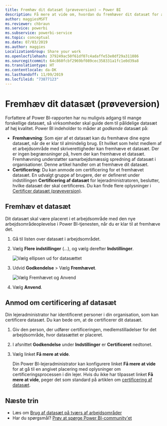 ```yaml
---
title: Fremhæv dit datasæt (prøveversion) – Power BI
description: Få mere at vide om, hvordan du fremhæver dit datasæt for at guide virksomhedsbrugere til pålidelige datasæt af høj kvalitet.
author: maggiesMSFT
ms.reviewer: chbraun
ms.service: powerbi
ms.subservice: powerbi-service
ms.topic: conceptual
ms.date: 07/03/2019
ms.author: maggies
LocalizationGroup: Share your work
ms.openlocfilehash: 379249ac50f61df07c4adaffe53e0df29a311086
ms.sourcegitcommit: 64c860fcbf2969bf089cec358331a1fc1e0d39a8
ms.translationtype: HT
ms.contentlocale: da-DK
ms.lasthandoff: 11/09/2019
ms.locfileid: "73877123"
---
```

# <a name="promote-your-dataset-preview"></a>Fremhæv dit datasæt (prøveversion)

Forfattere af Power BI-rapporten har nu muligvis adgang til mange forskellige datasæt, så virksomheder skal guide dem til pålidelige datasæt af høj kvalitet. Power BI indeholder to måder at *godkende* datasæt på:

- **Fremhævning**: Som ejer af et datasæt kan du fremhæve dine egne datasæt, når de er klar til almindelig brug. Et hvilket som helst medlem af et arbejdsområde med skriverettigheder kan fremhæve et datasæt. Der er ingen begrænsninger på, hvem der kan fremhæve et datasæt. Fremhævning understøtter samarbejdsmæssig spredning af datasæt i organisationer. Denne artikel handler om at fremhæve dit datasæt.
- **Certificering**: Du kan anmode om certificering for et fremhævet datasæt. En udvalgt gruppe af brugere, der er defineret under indstillingen **Certificering af datasæt** for lejeradministratoren, beslutter, hvilke datasæt der skal certificeres. Du kan finde flere oplysninger i [Certificer datasæt (prøveversion)](service-datasets-certify.md).

## <a name="promote-a-dataset"></a>Fremhæv et datasæt

Dit datasæt skal være placeret i et arbejdsområde med den nye arbejdsområdeoplevelse i Power BI-tjenesten, når du er klar til at fremhæve det.

1. Gå til listen over datasæt i arbejdsområdet.
 
1. Vælg **Flere indstillinger** (...), og vælg derefter **Indstillinger**.

    ![Vælg ellipsen ud for datasættet](media/service-datasets-certify-promote/power-bi-dataset-settings.png)

1. Udvid **Godkendelse** > Vælg **Fremhævet**.

    ![Vælg Fremhævet og Anvend](media/service-datasets-certify-promote/power-bi-dataset-promoted-endorsement.png)

1. Vælg **Anvend**.

## <a name="request-dataset-certification"></a>Anmod om certificering af datasæt

Din lejeradministrator har identificeret personer i din organisation, som kan certificere datasæt. Du kan bede om, at de certificerer dit datasæt.

1. Giv den person, der udfører certificeringen, medlemstilladelser for det arbejdsområde, hvor datasættet er placeret.

1. I afsnittet **Godkendelse** under **Indstillinger** er **Certificeret** nedtonet.

1. Vælg linket **Få mere at vide**.

    Din Power BI-lejeradministrator kan konfigurere linket **Få mere at vide** for at gå til en angivet placering med oplysninger om certificeringsprocessen i din lejer.   Hvis du ikke har tilpasset linket **Få mere at vide**, peger det som standard på artiklen om [certificering af datasæt](service-datasets-certify.md).

## <a name="next-steps"></a>Næste trin

* Læs om [Brug af datasæt på tværs af arbejdsområder](service-datasets-across-workspaces.md)
* Har du spørgsmål? [Prøv at spørge Power BI-community'et](https://community.powerbi.com/)
